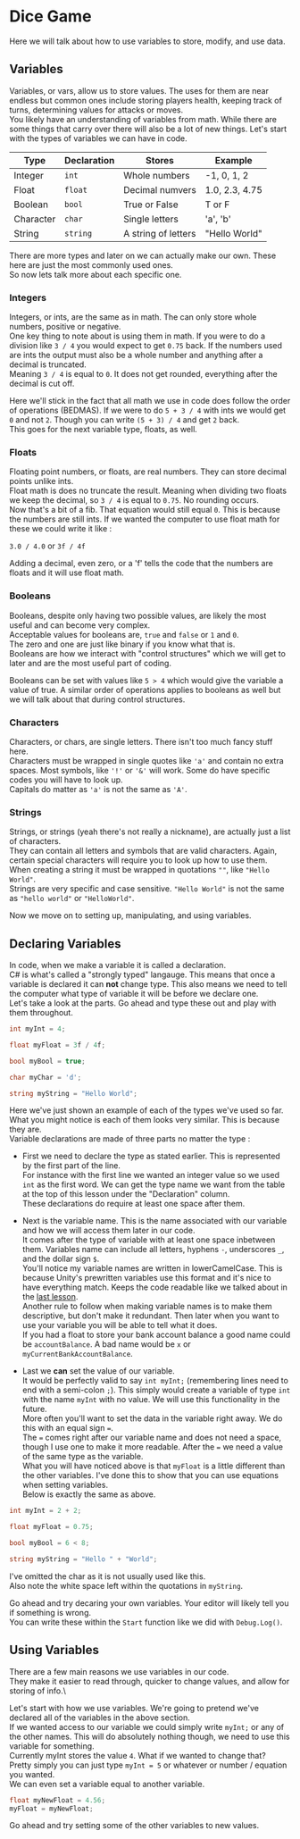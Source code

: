 # Dice Game

Here we will talk about how to use variables to store, modify, and use data.

## Variables

Variables, or vars, allow us to store values. The uses for them are near endless but common ones include storing players health, keeping track of turns, determining values for attacks or moves.\
You likely have an understanding of variables from math. While there are some things that carry over there will also be a lot of new things. Let's start with the types of variables we can have in code.

Type | Declaration | Stores | Example
---- | ----------- | ------ | -------
Integer | `int` | Whole numbers | -1, 0, 1, 2
Float | `float` | Decimal numvers | 1.0, 2.3, 4.75
Boolean | `bool` | True or False | T or F
Character | `char` | Single letters | 'a', 'b'
String | `string` | A string of letters | "Hello World"

There are more types and later on we can actually make our own. These here are just the most commonly used ones.\
So now lets talk more about each specific one.

### Integers

Integers, or ints, are the same as in math. The can only store whole numbers, positive or negative.\
One key thing to note about is using them in math. If you were to do a division like `3 / 4` you would expect to get `0.75` back. If the numbers used are ints the output must also be a whole number and anything after a decimal is truncated.\
Meaning `3 / 4` is equal to `0`. It does not get rounded, everything after the decimal is cut off.

Here we'll stick in the fact that all math we use in code does follow the order of operations (BEDMAS). If we were to do `5 + 3 / 4` with ints we would get `0` and not `2`. Though you can write `(5 + 3) / 4` and get `2` back.\
This goes for the next variable type, floats, as well.

### Floats

Floating point numbers, or floats, are real numbers. They can store decimal points unlike ints.\
Float math is does no truncate the result. Meaning when dividing two floats we keep the decimal, so `3 / 4` is equal to `0.75`. No rounding occurs.\
Now that's a bit of a fib. That equation would still equal `0`. This is because the numbers are still ints. If we wanted the computer to use float math for these we could write it like :

`3.0 / 4.0` or `3f / 4f`

Adding a decimal, even zero, or a 'f' tells the code that the numbers are floats and it will use float math.

### Booleans

Booleans, despite only having two possible values, are likely the most useful and can become very complex.\
Acceptable values for booleans are, `true` and `false` or `1` and `0`.\
The zero and one are just like binary if you know what that is.\
Booleans are how we interact with "control structures" which we will get to later and are the most useful part of coding.

Booleans can be set with values like `5 > 4` which would give the variable a value of true. A similar order of operations applies to booleans as well but we will talk about that during control structures.

### Characters

Characters, or chars, are single letters. There isn't too much fancy stuff here.\
Characters must be wrapped in single quotes like `'a'` and contain no extra spaces. Most symbols, like `'!'` or `'&'` will work. Some do have specific codes you will have to look up.\
Capitals do matter as `'a'` is not the same as `'A'`.

### Strings

Strings, or strings (yeah there's not really a nickname), are actually just a list of characters.\
They can contain all letters and symbols that are valid characters. Again, certain special characters will require you to look up how to use them.\
When creating a string it must be wrapped in quotations `""`, like `"Hello World"`.\
Strings are very specific and case sensitive. `"Hello World"` is not the same as `"hello world"` or `"HelloWorld"`.

Now we move on to setting up, manipulating, and using variables.

## Declaring Variables

In code, when we make a variable it is called a declaration.\
C# is what's called a "strongly typed" langauge. This means that once a variable is declared it can **not** change type. This also means we need to tell the computer what type of variable it will be before we declare one.\
Let's take a look at the parts. Go ahead and type these out and play with them throughout.

```csharp
int myInt = 4;

float myFloat = 3f / 4f;

bool myBool = true;

char myChar = 'd';

string myString = "Hello World";
```

Here we've just shown an example of each of the types we've used so far. What you might notice is each of them looks very similar. This is because they are.\
Variable declarations are made of three parts no matter the type :

* First we need to declare the type as stated earlier. This is represented by the first part of the line.\
For instance with the first line we wanted an integer value so we used `int` as the first word. We can get the type name we want from the table at the top of this lesson under the "Declaration" column.\
These declarations do require at least one space after them.

* Next is the variable name. This is the name associated with our variable and how we will access them later in our code.\
It comes after the type of variable with at least one space inbetween them. Variables name can include all letters, hyphens `-`, underscores `_`, and the dollar sign `$`.\
You'll notice my variable names are written in lowerCamelCase. This is because Unity's prewritten variables use this format and it's nice to have everything match. Keeps the code readable like we talked about in the [last lesson](./2%20CodeStructure.md).\
Another rule to follow when making variable names is to make them descriptive, but don't make it redundant. Then later when you want to use your variable you will be able to tell what it does.\
If you had a float to store your bank account balance a good name could be `accountBalance`. A bad name would be `x` or `myCurrentBankAccountBalance`.

* Last we **can** set the value of our variable.\
It would be perfectly valid to say `int myInt;` (remembering lines need to end with a semi-colon `;`). This simply would create a variable of type `int` with the name `myInt` with no value. We will use this functionality in the future.\
More often you'll want to set the data in the variable right away. We do this with an equal sign `=`.\
The `=` comes right after our variable name and does not need a space, though I use one to make it more readable. After the `=` we need a value of the same type as the variable.\
What you will have noticed above is that `myFloat` is a little different than the other variables. I've done this to show that you can use equations when setting variables.\
Below is exactly the same as above.

```csharp
int myInt = 2 + 2;

float myFloat = 0.75;

bool myBool = 6 < 8;

string myString = "Hello " + "World";
```

I've omitted the char as it is not usually used like this.\
Also note the white space left within the quotations in `myString`.

Go ahead and try decaring your own variables. Your editor will likely tell you if something is wrong.\
You can write these within the `Start` function like we did with `Debug.Log()`.

## Using Variables

There are a few main reasons we use variables in our code.\
They make it easier to read through, quicker to change values, and allow for storing of info.\

Let's start with how we use variables. We're going to pretend we've declared all of the variables in the above section.\
If we wanted access to our variable we could simply write `myInt;` or any of the other names. This will do absolutely nothing though, we need to use this variable for something.\
Currently myInt stores the value `4`. What if we wanted to change that?\
Pretty simply you can just type `myInt = 5` or whatever or number / equation you wanted.\
We can even set a variable equal to another variable.

```csharp
float myNewFloat = 4.56;
myFloat = myNewFloat;
```

Go ahead and try setting some of the other variables to new values.

